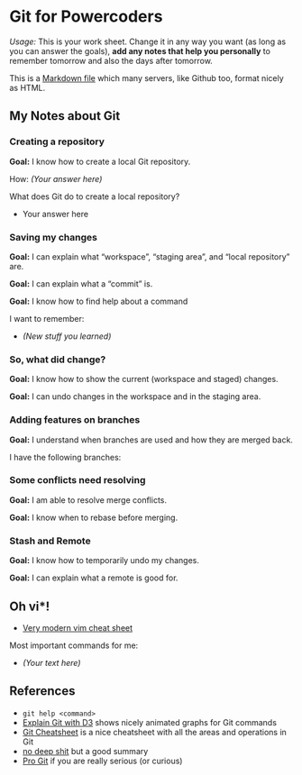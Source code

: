 # Git for Powercoders

*Usage:* This is your work sheet. Change it in any way you want (as long as you can answer the goals), 
**add any notes that help you personally** to remember tomorrow and also the days after tomorrow.

This is a [Markdown file](https://daringfireball.net/projects/markdown/syntax) which many servers,
like Github too, format nicely as HTML.

## My Notes about Git


### Creating a repository

**Goal:** I know how to create a local Git repository.

How: *(Your answer here)*

What does Git do to create a local repository?

* Your answer here


### Saving my changes

**Goal:** I can explain what “workspace”, “staging area”, and “local repository” are.

**Goal:** I can explain what a “commit” is.

**Goal:** I know how to find help about a command

I want to remember:

* *(New stuff you learned)*


### So, what did change?

**Goal:** I know how to show the current (workspace and staged) changes.

**Goal:** I can undo changes in the workspace and in the staging area.


### Adding features on branches

**Goal:** I understand when branches are used and how they are merged back.

I have the following branches:


### Some conflicts need resolving

**Goal:** I am able to resolve merge conflicts.

**Goal:** I know when to rebase before merging.


### Stash and Remote

**Goal:** I know how to temporarily undo my changes.

**Goal:** I can explain what a remote is good for.


## Oh vi*!

* [Very modern vim cheat sheet](https://www.fprintf.net/vimCheatSheet.html)

Most important commands for me:

* *(Your text here)*


## References

* `git help <command>`
* [Explain Git with D3](http://onlywei.github.io/explain-git-with-d3/) shows nicely animated graphs for Git commands
* [Git Cheatsheet](http://ndpsoftware.com/git-cheatsheet.html) is a nice cheatsheet with all the areas and operations in Git
* [no deep shit](http://rogerdudler.github.io/git-guide/) but a good summary
* [Pro Git](https://git-scm.com/book/en/v2) if you are really serious (or curious)

